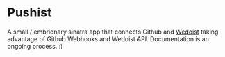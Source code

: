 Pushist
=======

A small / embrionary sinatra app that connects Github and [Wedoist][1] taking advantage of Github Webhooks and Wedoist API.
Documentation is an ongoing process. :)

[1]: www.wedoist.com
